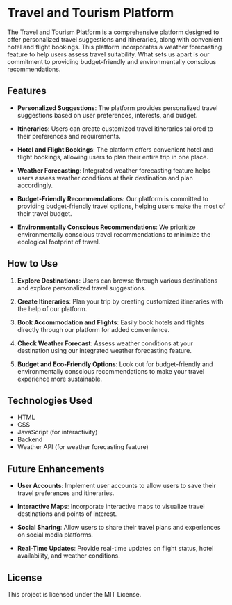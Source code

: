# Travel and Tourism Platform

The Travel and Tourism Platform is a comprehensive platform designed to offer personalized travel suggestions and itineraries, along with convenient hotel and flight bookings. This platform incorporates a weather forecasting feature to help users assess travel suitability. What sets us apart is our commitment to providing budget-friendly and environmentally conscious recommendations.

## Features

- **Personalized Suggestions**: The platform provides personalized travel suggestions based on user preferences, interests, and budget.

- **Itineraries**: Users can create customized travel itineraries tailored to their preferences and requirements.

- **Hotel and Flight Bookings**: The platform offers convenient hotel and flight bookings, allowing users to plan their entire trip in one place.

- **Weather Forecasting**: Integrated weather forecasting feature helps users assess weather conditions at their destination and plan accordingly.

- **Budget-Friendly Recommendations**: Our platform is committed to providing budget-friendly travel options, helping users make the most of their travel budget.

- **Environmentally Conscious Recommendations**: We prioritize environmentally conscious travel recommendations to minimize the ecological footprint of travel.

## How to Use

1. **Explore Destinations**: Users can browse through various destinations and explore personalized travel suggestions.

2. **Create Itineraries**: Plan your trip by creating customized itineraries with the help of our platform.

3. **Book Accommodation and Flights**: Easily book hotels and flights directly through our platform for added convenience.

4. **Check Weather Forecast**: Assess weather conditions at your destination using our integrated weather forecasting feature.

5. **Budget and Eco-Friendly Options**: Look out for budget-friendly and environmentally conscious recommendations to make your travel experience more sustainable.

## Technologies Used

- HTML
- CSS
- JavaScript (for interactivity)
- Backend
- Weather API (for weather forecasting feature)

## Future Enhancements

- **User Accounts**: Implement user accounts to allow users to save their travel preferences and itineraries.

- **Interactive Maps**: Incorporate interactive maps to visualize travel destinations and points of interest.

- **Social Sharing**: Allow users to share their travel plans and experiences on social media platforms.

- **Real-Time Updates**: Provide real-time updates on flight status, hotel availability, and weather conditions.

## License

This project is licensed under the MIT License.
